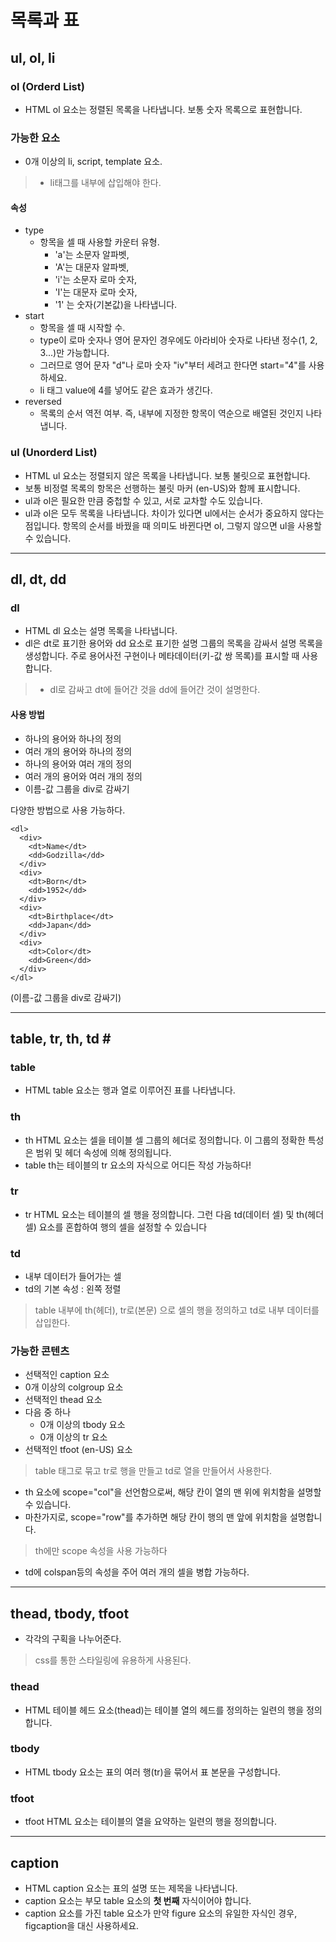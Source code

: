 # 목록과 표

##  ul, ol, li

### ol (Orderd List)

- HTML ol 요소는 정렬된 목록을 나타냅니다. 보통 숫자 목록으로 표현합니다.
### 가능한 요소
- 0개 이상의 li, script, template 요소.
> - li태그를 내부에 삽입해야 한다.

#### 속성

- type
  - 항목을 셀 때 사용할 카운터 유형.
    - 'a'는 소문자 알파벳,
    - 'A'는 대문자 알파벳,
    - 'i'는 소문자 로마 숫자,
    - 'I'는 대문자 로마 숫자,
    - '1' 는 숫자(기본값)을 나타냅니다.
- start
  - 항목을 셀 때 시작할 수. 
  - type이 로마 숫자나 영어 문자인 경우에도 아라비아 숫자로 나타낸 정수(1, 2, 3...)만 가능합니다.
  - 그러므로 영어 문자 "d"나 로마 숫자 "iv"부터 세려고 한다면 start="4"를 사용하세요.
  - li 태그 value에 4를 넣어도 같은 효과가 생긴다.
- reversed
  - 목록의 순서 역전 여부. 즉, 내부에 지정한 항목이 역순으로 배열된 것인지 나타냅니다.

### ul (Unorderd List)

- HTML ul 요소는 정렬되지 않은 목록을 나타냅니다. 보통 불릿으로 표현합니다.
- 보통 비정렬 목록의 항목은 선행하는 불릿 마커 (en-US)와 함께 표시합니다.
- ul과 ol은 필요한 만큼 중첩할 수 있고, 서로 교차할 수도 있습니다.
- ul과 ol은 모두 목록을 나타냅니다. 차이가 있다면 ul에서는 순서가 중요하지 않다는 점입니다. 항목의 순서를 바꿨을 때 의미도 바뀐다면 ol, 그렇지 않으면 ul을 사용할 수 있습니다.
---


## dl, dt, dd

### dl

- HTML dl 요소는 설명 목록을 나타냅니다. 
- dl은 dt로 표기한 용어와 dd 요소로 표기한 설명 그룹의 목록을 감싸서 설명 목록을 생성합니다. 주로 용어사전 구현이나 메타데이터(키-값 쌍 목록)를 표시할 때 사용합니다.
> - dl로 감싸고 dt에 들어간 것을 dd에 들어간 것이 설명한다.

#### 사용 방법
- 하나의 용어와 하나의 정의
- 여러 개의 용어와 하나의 정의
- 하나의 용어와 여러 개의 정의
- 여러 개의 용어와 여러 개의 정의
- 이름-값 그룹을 div로 감싸기

다양한 방법으로 사용 가능하다.
```
<dl>
  <div>
    <dt>Name</dt>
    <dd>Godzilla</dd>
  </div>
  <div>
    <dt>Born</dt>
    <dd>1952</dd>
  </div>
  <div>
    <dt>Birthplace</dt>
    <dd>Japan</dd>
  </div>
  <div>
    <dt>Color</dt>
    <dd>Green</dd>
  </div>
</dl>
```
(이름-값 그룹을 div로 감싸기)

---


## table, tr, th, td <a id="table">#</a>

### table
- HTML table 요소는 행과 열로 이루어진 표를 나타냅니다.
### th
- th HTML 요소는 셀을 테이블 셀 그룹의 헤더로 정의합니다. 이 그룹의 정확한 특성은 범위 및 헤더 속성에 의해 정의됩니다.
- table th는 테이블의 tr 요소의 자식으로 어디든 작성 가능하다!
### tr
- tr HTML 요소는 테이블의 셀 행을 정의합니다. 그런 다음 td(데이터 셀) 및 th(헤더 셀) 요소를 혼합하여 행의 셀을 설정할 수 있습니다

### td
- 내부 데이터가 들어가는 셀
- td의 기본 속성 : 왼쪽 정렬

> table 내부에 th(헤더), tr로(본문) 으로 셀의 행을 정의하고 td로 내부 데이터를 삽입한다.  
### 가능한 콘텐츠
- 선택적인 caption 요소
- 0개 이상의 colgroup 요소
- 선택적인 thead 요소
- 다음 중 하나
  - 0개 이상의 tbody 요소
  - 0개 이상의 tr 요소
- 선택적인 tfoot (en-US) 요소
> table 태그로 묶고 tr로 행을 만들고 td로 열을 만들어서 사용한다.  

- th 요소에 scope="col"을 선언함으로써, 해당 칸이 열의 맨 위에 위치함을 설명할 수 있습니다. 
- 마찬가지로, scope="row"를 추가하면 해당 칸이 행의 맨 앞에 위치함을 설명합니다.
> th에만 scope 속성을 사용 가능하다  
- td에 colspan등의 속성을 주어 여러 개의 셀을 병합 가능하다.
---


## thead, tbody, tfoot

- 각각의 구획을 나누어준다. 
> css를 통한 스타일링에 유용하게 사용된다.  

### thead
- HTML 테이블 헤드 요소(thead)는 테이블 열의 헤드를 정의하는 일련의 행을 정의합니다.

### tbody
- HTML tbody 요소는 표의 여러 행(tr)을 묶어서 표 본문을 구성합니다.

### tfoot
- tfoot HTML 요소는 테이블의 열을 요약하는 일련의 행을 정의합니다.
---


## caption

- HTML caption 요소는 표의 설명 또는 제목을 나타냅니다.
- caption 요소는 부모 table 요소의 **첫 번째** 자식이어야 합니다.
- caption 요소를 가진 table 요소가 만약 figure 요소의 유일한 자식인 경우, figcaption을 대신 사용하세요.

